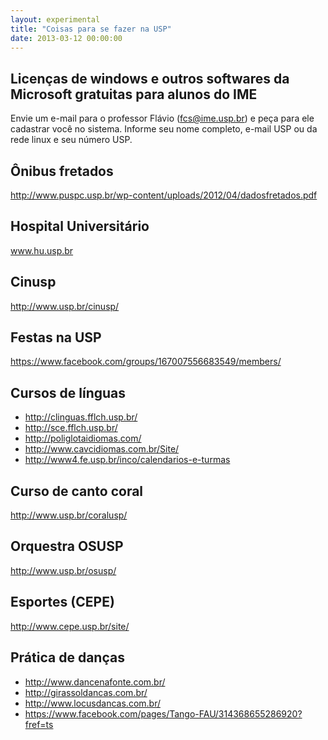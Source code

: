 ```yaml
---
layout: experimental
title: "Coisas para se fazer na USP"
date: 2013-03-12 00:00:00
---
```

## Licenças de windows e outros softwares da Microsoft gratuitas para alunos do IME
Envie um e-mail para o professor Flávio (fcs@ime.usp.br) e peça para ele cadastrar você no sistema.
Informe seu nome completo, e-mail USP ou da rede linux e seu número USP.
    
## Ônibus fretados
<a href="http://www.puspc.usp.br/wp-content/uploads/2012/04/dadosfretados.pdf">http://www.puspc.usp.br/wp-content/uploads/2012/04/dadosfretados.pdf</a>

## Hospital Universitário
<a href="http://www.hu.usp.br">www.hu.usp.br</a>

## Cinusp
<a href="http://www.usp.br/cinusp/">http://www.usp.br/cinusp/</a>

## Festas na USP
<a href="https://www.facebook.com/groups/167007556683549/members/">https://www.facebook.com/groups/167007556683549/members/</a></p>

## Cursos de línguas
* <a href="http://clinguas.fflch.usp.br/">http://clinguas.fflch.usp.br/</a>
* <a href="http://sce.fflch.usp.br/">http://sce.fflch.usp.br/</a>
* <a href="http://poliglotaidiomas.com/">http://poliglotaidiomas.com/</a>
* <a href="http://www.cavcidiomas.com.br/Site/">http://www.cavcidiomas.com.br/Site/</a>
* <a href="http://www4.fe.usp.br/inco/calendarios-e-turmas">http://www4.fe.usp.br/inco/calendarios-e-turmas</a>

## Curso de canto coral
<a href="http://www.usp.br/coralusp/">http://www.usp.br/coralusp/</a>

## Orquestra OSUSP
<a href="http://www.usp.br/osusp/">http://www.usp.br/osusp/</a>

## Esportes (CEPE)
<a href="http://www.cepe.usp.br/site/">http://www.cepe.usp.br/site/</a>

## Prática de danças
* <a href="http://www.dancenafonte.com.br/">http://www.dancenafonte.com.br/</a>
* <a href="http://girassoldancas.com.br/">http://girassoldancas.com.br/</a>
* <a href="http://www.locusdancas.com.br/">http://www.locusdancas.com.br/</a>
* <a href="https://www.facebook.com/pages/Tango-FAU/314368655286920?fref=ts">https://www.facebook.com/pages/Tango-FAU/314368655286920?fref=ts</a>

